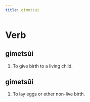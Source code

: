 ```yaml
---
title: gimetsui
---
```


# Verb

## gimetsùi

1. To give birth to a living child.

## gimetsūi

1. To lay eggs or other non-live birth.
